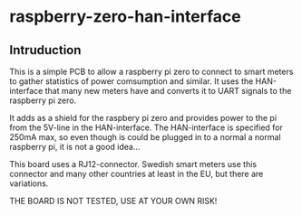 # raspberry-zero-han-interface

## Intruduction
This is a simple PCB to allow a raspberry pi zero to connect to smart meters to gather statistics of power comsumption and similar. 
It uses the HAN-interface that many new meters have and converts it to UART signals to the raspberry pi zero.

It adds as a shield for the raspbery pi zero and provides power to the pi from the 5V-line in the HAN-interface. 
The HAN-interface is specified for 250mA max, so even though is could be plugged in to a normal a normal raspberry pi, it is not a good idea...

This board uses a RJ12-connector. Swedish smart meters use this connector and many other countries at least in the EU, but there are variations.

THE BOARD IS NOT TESTED, USE AT YOUR OWN RISK!
